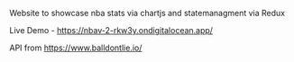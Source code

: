 Website to showcase nba stats via chartjs and statemanagment via Redux

Live Demo - https://nbav-2-rkw3y.ondigitalocean.app/

API from https://www.balldontlie.io/
